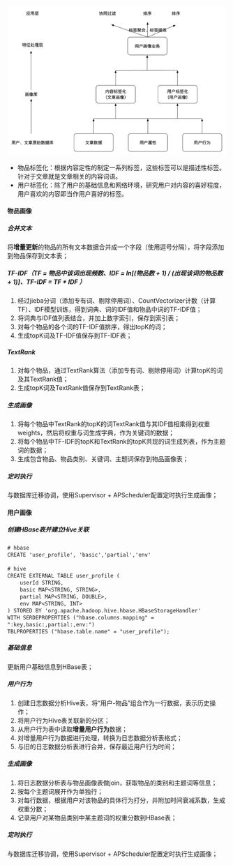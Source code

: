 ![image-20200904184649192](构建画像.assets/1.png)

- 物品标签化：根据内容定性的制定一系列标签，这些标签可以是描述性标签。针对于文章就是文章相关的内容词语。
- 用户标签化：除了用户的基础信息和网络环境，研究用户对内容的喜好程度，用户喜欢的内容即当作用户喜好的标签。



#### 物品画像

##### 合并文本
将**增量更新**的物品的所有文本数据合并成一个字段（使用逗号分隔），将字段添加到物品保存到文本表；

##### TF-IDF（TF = 物品中该词出现频数、IDF = ln[(物品数 + 1) / (出现该词的物品数 + 1)]、TF-IDF = TF * IDF ）

1. 经过jieba分词（添加专有词、剔除停用词）、CountVectorizer计数（计算TF）、IDF模型训练，得到词典、词的IDF值和物品中词的TF-IDF值；
2. 将词典与IDF值列表结合，并加上数字索引，保存到索引表；
3. 对每个物品的各个词的TF-IDF值排序，得出topK的词；
4. 生成topK词及TF-IDF值保存到TF-IDF表；

##### TextRank

1. 对每个物品，通过TextRank算法（添加专有词、剔除停用词）计算topK的词及其TextRank值；
3. 生成topK词及TextRank值保存到TextRank表；

##### 生成画像

1. 将每个物品中TextRank的topK的词TextRank值与其IDF值相乘得到权重weights，然后将权重与词生成字典，作为关键词的数据；
2. 将每个物品中TF-IDF的topK和TextRank的topK共现的词生成列表，作为主题词的数据；
3. 生成包含物品、物品类别、关键词、主题词保存到物品画像表；

##### 定时执行

与数据库迁移协调，使用Supervisor + APScheduler配置定时执行生成画像；



#### 用户画像

##### 创建HBase表并建立Hive关联

```
# hbase
CREATE 'user_profile', 'basic','partial','env'

# hive
CREATE EXTERNAL TABLE user_profile (
	userId STRING,
	basic MAP<STRING, STRING>,
	partial MAP<STRING, DOUBLE>,
	env MAP<STRING, INT>
) STORED BY 'org.apache.hadoop.hive.hbase.HBaseStorageHandler'
WITH SERDEPROPERTIES ("hbase.columns.mapping" = ":key,basic:,partial:,env:")
TBLPROPERTIES ("hbase.table.name" = "user_profile");
```

##### 基础信息

更新用户基础信息到HBase表；

##### 用户行为

1. 创建日志数据分析Hive表，将“用户-物品”组合作为一行数据，表示历史操作；
2. 将用户行为Hive表关联新的分区；
3. 从用户行为表中读取**增量用户行为**数据；
4. 对增量用户行为数据进行处理，转换为日志数据分析表格式；
5. 与旧的日志数据分析表进行合并，保存最近用户行为时间；

##### 生成画像

1. 将日志数据分析表与物品画像表做join，获取物品的类别和主题词等信息；
2. 按每个主题词展开作为单独行；
3. 对每行数据，根据用户对该物品的具体行为打分，并附加时间衰减系数，生成权重分数；
4. 记录用户对某物品类别中某主题词的权重分数到HBase表；

##### 定时执行

与数据库迁移协调，使用Supervisor + APScheduler配置定时执行生成画像；